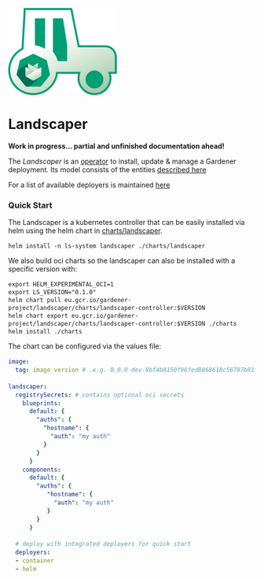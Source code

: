 <img src="./logo/landscaper.svg" width="221">

# Landscaper
**Work in progress... partial and unfinished documentation ahead!**

The _Landscaper_ is an [operator](https://kubernetes.io/docs/concepts/extend-kubernetes/operator/) to install, update & manage a Gardener deployment.
Its model consists of the entities [described here](docs/Entities.md)

For a list of available deployers is maintained [here](docs/deployer)

### Quick Start

The Landscaper is a kubernetes controller that can be easily installed via helm using the helm chart in [charts/landscaper](charts/landscaper).

```
helm install -n ls-system landscaper ./charts/landscaper
```

We also build oci charts so the landscaper can also be installed with a specific version with:
```
export HELM_EXPERIMENTAL_OCI=1
export LS_VERSION="0.1.0"
helm chart pull eu.gcr.io/gardener-project/landscaper/charts/landscaper-controller:$VERSION
helm chart export eu.gcr.io/gardener-project/landscaper/charts/landscaper-controller:$VERSION ./charts
helm install ./charts
```

The chart can be configured via the values file:
```yaml
image:
  tag: image version # .e.g. 0.0.0-dev-8bf4b8150f96fed8868618c56787b81fa4e095e6

landscaper:
  registrySecrets: # contains optional oci secrets
    blueprints:
      default: {
        "auths": {
          "hostname": {
            "auth": "my auth"
          }
        }
      }
    components:
      default: {
        "auths": {
           "hostname": {
             "auth": "my auth"
           }
        }
      }
  
  # deploy with integrated deployers for quick start
  deployers: 
  - container
  - helm
```
